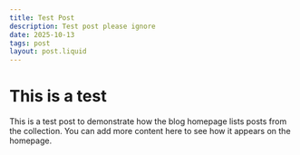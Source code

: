 ```yaml
---
title: Test Post
description: Test post please ignore
date: 2025-10-13
tags: post
layout: post.liquid
---
```

# This is a test

This is a test post to demonstrate how the blog homepage lists posts from the collection. You can add more content here to see how it appears on the homepage.
